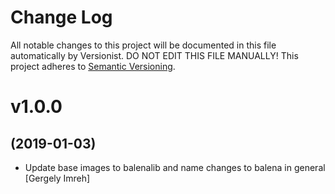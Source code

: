 # Change Log

All notable changes to this project will be documented in this file
automatically by Versionist. DO NOT EDIT THIS FILE MANUALLY!
This project adheres to [Semantic Versioning](http://semver.org/).

# v1.0.0
## (2019-01-03)

* Update base images to balenalib and name changes to balena in general [Gergely Imreh]
